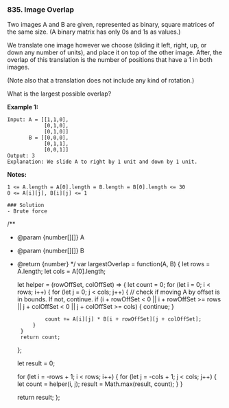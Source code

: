 ### 835. Image Overlap

Two images A and B are given, represented as binary, square matrices of the same size.  (A binary matrix has only 0s and 1s as values.)

We translate one image however we choose (sliding it left, right, up, or down any number of units), and place it on top of the other image.  After, the overlap of this translation is the number of positions that have a 1 in both images.

(Note also that a translation does not include any kind of rotation.)

What is the largest possible overlap?

**Example 1:**
```
Input: A = [[1,1,0],
            [0,1,0],
            [0,1,0]]
       B = [[0,0,0],
            [0,1,1],
            [0,0,1]]
Output: 3
Explanation: We slide A to right by 1 unit and down by 1 unit.
```

**Notes:** 
```
1 <= A.length = A[0].length = B.length = B[0].length <= 30
0 <= A[i][j], B[i][j] <= 1

### Solution
- Brute force

```
/**
 * @param {number[][]} A
 * @param {number[][]} B
 * @return {number}
 */
var largestOverlap = function(A, B) {
    let rows = A.length;
    let cols = A[0].length;
    
    let helper = (rowOffSet, colOffSet) => {
        let count = 0;
        for (let i = 0; i < rows; i++) {
            for (let j = 0; j < cols; j++) {
                // check if moving A by offset is in bounds. If not, continue.
                if (i + rowOffSet < 0 || i + rowOffSet >= rows || j + colOffSet < 0 || j + colOffSet >= cols) {
                    continue;
                }
                
                count += A[i][j] * B[i + rowOffSet][j + colOffSet];
            }
        }
        return count;
    };
    
    let result = 0;
    
    for (let i = -rows + 1; i < rows; i++) {
        for (let j = -cols + 1; j < cols; j++) {
            let count = helper(i, j);
            result = Math.max(result, count);
        }
    }
    
    return result;
};
```
